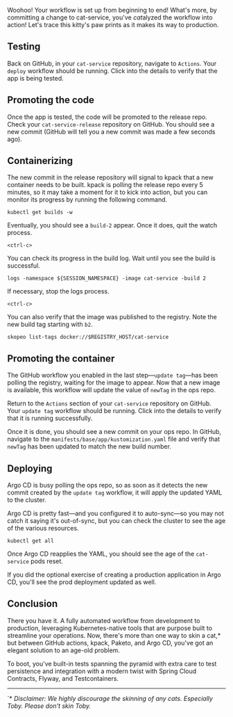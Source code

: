 Woohoo! Your workflow is set up from beginning to end!
What's more, by committing a change to cat-service, you've *cat*alyzed the workflow into action!
Let's trace this kitty's paw prints as it makes its way to production.

## Testing

Back on GitHub, in your `cat-service` repository, navigate to `Actions`.
Your `deploy` workflow should be running.
Click into the details to verify that the app is being tested.

## Promoting the code

Once the app is tested, the code will be promoted to the release repo.
Check your `cat-service-release` repository on GitHub.
You should see a new commit (GitHub will tell you a new commit was made a few seconds ago).

## Containerizing

The new commit in the release repository will signal to kpack that a new container needs to be built.
kpack is polling the release repo every 5 minutes, so it may take a moment for it to kick into action, but you can monitor its progress by running the following command.
```execute-1
kubectl get builds -w
```

Eventually, you should see a `build-2` appear.
Once it does, quit the watch process.
```execute-1
<ctrl-c>
```

You can check its progress in the build log.
Wait until you see the build is successful.
```execute-1
logs -namespace ${SESSION_NAMESPACE} -image cat-service -build 2
```

If necessary, stop the logs process.
```execute-1
<ctrl-c>
```

You can also verify that the image was published to the registry.
Note the new build tag starting with `b2`.
```execute-1
skopeo list-tags docker://$REGISTRY_HOST/cat-service
```

## Promoting the container

The GitHub workflow you enabled in the last step—`update tag`—has been polling the registry, waiting for the image to appear. Now that a new image is available, this workflow will update the value of `newTag` in the ops repo.

Return to the `Actions` section of your `cat-service` repository on GitHub.
Your `update tag` workflow should be running.
Click into the details to verify that it is running successfully.

Once it is done, you should see a new commit on your ops repo.
In GitHub, navigate to the `manifests/base/app/kustomization.yaml` file and verify that `newTag` has been updated to match the new build number.

## Deploying

Argo CD is busy polling the ops repo, so as soon as it detects the new commit created by the `update tag` workflow, it will apply the updated YAML to the cluster.

Argo CD is pretty fast—and you configured it to auto-sync—so you may not catch it saying it's out-of-sync, but you can check the cluster to see the age of the various resources.
```execute-1
kubectl get all
```

Once Argo CD reapplies the YAML, you should see the age of the `cat-service` pods reset.

If you did the optional exercise of creating a production application in Argo CD, you'll see the prod deployment updated as well.

## Conclusion

There you have it. A fully automated workflow from development to production, leveraging Kubernetes-native tools that are purpose built to streamline your operations. Now, there's more than one way to skin a cat,* but between GitHub actions, kpack, Paketo, and Argo CD, you've got an elegant solution to an age-old problem.

To boot, you've built-in tests spanning the pyramid with extra care to test persistence and integration with a modern twist with Spring Cloud Contracts, Flyway, and Testcontainers.


---
`* _Disclaimer: We highly discourage the skinning of any cats. Especially Toby. Please don't skin Toby._


